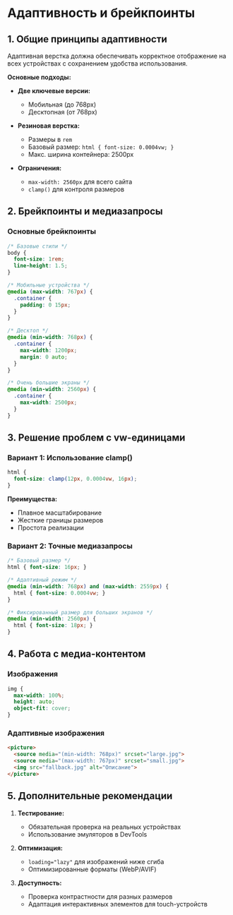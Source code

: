 # Адаптивность и брейкпоинты

## 1. Общие принципы адаптивности
Адаптивная верстка должна обеспечивать корректное отображение на всех устройствах с сохранением удобства использования.

**Основные подходы:**
- **Две ключевые версии:**
  - Мобильная (до 768px)
  - Десктопная (от 768px)
  
- **Резиновая верстка:**
  - Размеры в `rem`
  - Базовый размер: `html { font-size: 0.0004vw; }`
  - Макс. ширина контейнера: 2500px

- **Ограничения:**
  - `max-width: 2560px` для всего сайта
  - `clamp()` для контроля размеров

## 2. Брейкпоинты и медиазапросы

### Основные брейкпоинты
```css
/* Базовые стили */
body {
  font-size: 1rem;
  line-height: 1.5;
}

/* Мобильные устройства */
@media (max-width: 767px) {
  .container {
    padding: 0 15px;
  }
}

/* Десктоп */
@media (min-width: 768px) {
  .container {
    max-width: 1200px;
    margin: 0 auto;
  }
}

/* Очень большие экраны */
@media (min-width: 2560px) {
  .container {
    max-width: 2500px;
  }
}
```

## 3. Решение проблем с vw-единицами

### Вариант 1: Использование clamp()
```css
html {
  font-size: clamp(12px, 0.0004vw, 16px);
}
```
**Преимущества:**
- Плавное масштабирование
- Жесткие границы размеров
- Простота реализации

### Вариант 2: Точные медиазапросы
```css
/* Базовый размер */
html { font-size: 16px; }

/* Адаптивный режим */
@media (min-width: 768px) and (max-width: 2559px) {
  html { font-size: 0.0004vw; }
}

/* Фиксированный размер для больших экранов */
@media (min-width: 2560px) {
  html { font-size: 18px; }
}
```

## 4. Работа с медиа-контентом

### Изображения
```css
img {
  max-width: 100%;
  height: auto;
  object-fit: cover;
}
```

### Адаптивные изображения
```html
<picture>
  <source media="(min-width: 768px)" srcset="large.jpg">
  <source media="(max-width: 767px)" srcset="small.jpg">
  <img src="fallback.jpg" alt="Описание">
</picture>
```

## 5. Дополнительные рекомендации

1. **Тестирование:**
   - Обязательная проверка на реальных устройствах
   - Использование эмуляторов в DevTools

2. **Оптимизация:**
   - `loading="lazy"` для изображений ниже сгиба
   - Оптимизированные форматы (WebP/AVIF)

3. **Доступность:**
   - Проверка контрастности для разных размеров
   - Адаптация интерактивных элементов для touch-устройств
